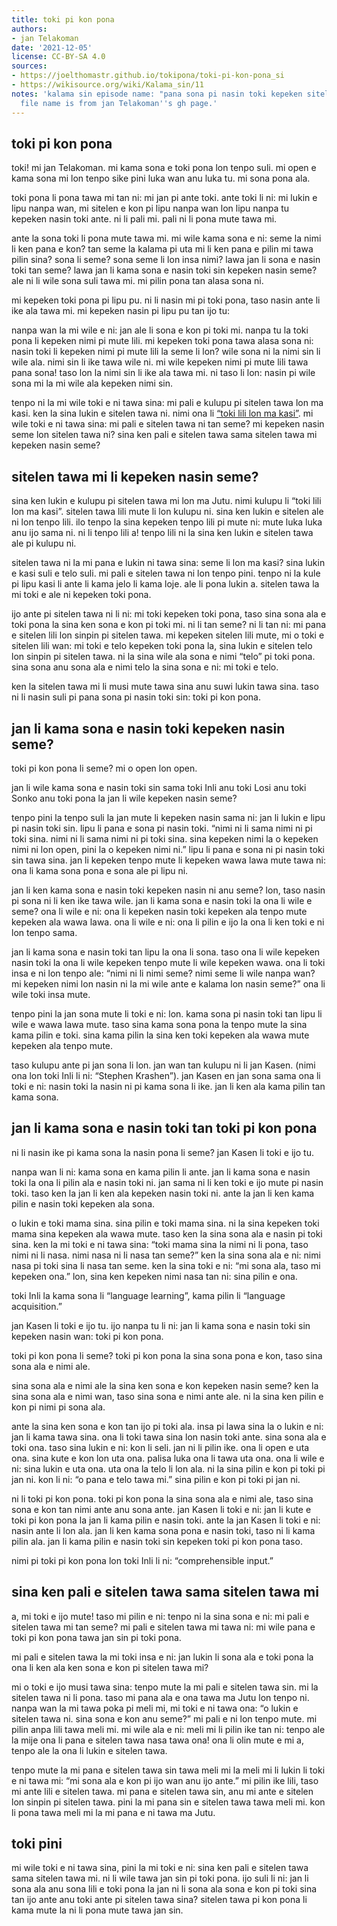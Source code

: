 ```yaml
---
title: toki pi kon pona
authors:
- jan Telakoman
date: '2021-12-05'
license: CC-BY-SA 4.0
sources:
- https://joelthomastr.github.io/tokipona/toki-pi-kon-pona_si
- https://wikisource.org/wiki/Kalama_sin/11
notes: 'kalama sin episode name: "pana sona pi nasin toki kepeken sitelen tawa". The
  file name is from jan Telakoman''s gh page.'
---
```


## toki pi kon pona

toki! mi jan Telakoman. mi kama sona e toki pona lon tenpo suli. mi open e kama sona mi lon tenpo sike pini luka wan anu luka tu. mi sona pona ala.

toki pona li pona tawa mi tan ni: mi jan pi ante toki. ante toki li ni: mi lukin e lipu nanpa wan, mi sitelen e kon pi lipu nanpa wan lon lipu nanpa tu kepeken nasin toki ante. ni li pali mi. pali ni li pona mute tawa mi.

ante la sona toki li pona mute tawa mi. mi wile kama sona e ni: seme la nimi li ken pana e kon? tan seme la kalama pi uta mi li ken pana e pilin mi tawa pilin sina? sona li seme? sona seme li lon insa nimi? lawa jan li sona e nasin toki tan seme? lawa jan li kama sona e nasin toki sin kepeken nasin seme? ale ni li wile sona suli tawa mi. mi pilin pona tan alasa sona ni.

mi kepeken toki pona pi lipu pu. ni li nasin mi pi toki pona, taso nasin ante li ike ala tawa mi. mi kepeken nasin pi lipu pu tan ijo tu:

nanpa wan la mi wile e ni: jan ale li sona e kon pi toki mi. nanpa tu la toki pona li kepeken nimi pi mute lili. mi kepeken toki pona tawa alasa sona ni: nasin toki li kepeken nimi pi mute lili la seme li lon? wile sona ni la nimi sin li wile ala. nimi sin li ike tawa wile ni. mi wile kepeken nimi pi mute lili tawa pana sona! taso lon la nimi sin li ike ala tawa mi. ni taso li lon: nasin pi wile sona mi la mi wile ala kepeken nimi sin.

tenpo ni la mi wile toki e ni tawa sina: mi pali e kulupu pi sitelen tawa lon ma kasi. ken la sina lukin e sitelen tawa ni. nimi ona li [“toki lili lon ma kasi”](https://joelthomastr.github.io/tokipona/toki-lili-lon-ma-kasi_si). mi wile toki e ni tawa sina: mi pali e sitelen tawa ni tan seme? mi kepeken nasin seme lon sitelen tawa ni? sina ken pali e sitelen tawa sama sitelen tawa mi kepeken nasin seme?

## sitelen tawa mi li kepeken nasin seme?

sina ken lukin e kulupu pi sitelen tawa mi lon ma Jutu. nimi kulupu li “toki lili lon ma kasi”. sitelen tawa lili mute li lon kulupu ni. sina ken lukin e sitelen ale ni lon tenpo lili. ilo tenpo la sina kepeken tenpo lili pi mute ni: mute luka luka anu ijo sama ni. ni li tenpo lili a! tenpo lili ni la sina ken lukin e sitelen tawa ale pi kulupu ni.

sitelen tawa ni la mi pana e lukin ni tawa sina: seme li lon ma kasi? sina lukin e kasi suli e telo suli. mi pali e sitelen tawa ni lon tenpo pini. tenpo ni la kule pi lipu kasi li ante li kama jelo li kama loje. ale li pona lukin a. sitelen tawa la mi toki e ale ni kepeken toki pona.

ijo ante pi sitelen tawa ni li ni: mi toki kepeken toki pona, taso sina sona ala e toki pona la sina ken sona e kon pi toki mi. ni li tan seme? ni li tan ni: mi pana e sitelen lili lon sinpin pi sitelen tawa. mi kepeken sitelen lili mute, mi o toki e sitelen lili wan: mi toki e telo kepeken toki pona la, sina lukin e sitelen telo lon sinpin pi sitelen tawa. ni la sina wile ala sona e nimi “telo” pi toki pona. sina sona anu sona ala e nimi telo la sina sona e ni: mi toki e telo.

ken la sitelen tawa mi li musi mute tawa sina anu suwi lukin tawa sina. taso ni li nasin suli pi pana sona pi nasin toki sin: toki pi kon pona.

## jan li kama sona e nasin toki kepeken nasin seme?

toki pi kon pona li seme? mi o open lon open.

jan li wile kama sona e nasin toki sin sama toki Inli anu toki Losi anu toki Sonko anu toki pona la jan li wile kepeken nasin seme?

tenpo pini la tenpo suli la jan mute li kepeken nasin sama ni: jan li lukin e lipu pi nasin toki sin. lipu li pana e sona pi nasin toki. “nimi ni li sama nimi ni pi toki sina. nimi ni li sama nimi ni pi toki sina. sina kepeken nimi la o kepeken nimi ni lon open, pini la o kepeken nimi ni.” lipu li pana e sona ni pi nasin toki sin tawa sina. jan li kepeken tenpo mute li kepeken wawa lawa mute tawa ni: ona li kama sona pona e sona ale pi lipu ni.

jan li ken kama sona e nasin toki kepeken nasin ni anu seme? lon, taso nasin pi sona ni li ken ike tawa wile. jan li kama sona e nasin toki la ona li wile e seme? ona li wile e ni: ona li kepeken nasin toki kepeken ala tenpo mute kepeken ala wawa lawa. ona li wile e ni: ona li pilin e ijo la ona li ken toki e ni lon tenpo sama.

jan li kama sona e nasin toki tan lipu la ona li sona. taso ona li wile kepeken nasin toki la ona li wile kepeken tenpo mute li wile kepeken wawa. ona li toki insa e ni lon tenpo ale: “nimi ni li nimi seme? nimi seme li wile nanpa wan? mi kepeken nimi lon nasin ni la mi wile ante e kalama lon nasin seme?” ona li wile toki insa mute.

tenpo pini la jan sona mute li toki e ni: lon. kama sona pi nasin toki tan lipu li wile e wawa lawa mute. taso sina kama sona pona la tenpo mute la sina kama pilin e toki. sina kama pilin la sina ken toki kepeken ala wawa mute kepeken ala tenpo mute.

taso kulupu ante pi jan sona li lon. jan wan tan kulupu ni li jan Kasen. (nimi ona lon toki Inli li ni: “Stephen Krashen”). jan Kasen en jan sona sama ona li toki e ni: nasin toki la nasin ni pi kama sona li ike. jan li ken ala kama pilin tan kama sona.

## jan li kama sona e nasin toki tan toki pi kon pona

ni li nasin ike pi kama sona la nasin pona li seme? jan Kasen li toki e ijo tu.

nanpa wan li ni: kama sona en kama pilin li ante. jan li kama sona e nasin toki la ona li pilin ala e nasin toki ni. jan sama ni li ken toki e ijo mute pi nasin toki. taso ken la jan li ken ala kepeken nasin toki ni. ante la jan li ken kama pilin e nasin toki kepeken ala sona.

o lukin e toki mama sina. sina pilin e toki mama sina. ni la sina kepeken toki mama sina kepeken ala wawa mute. taso ken la sina sona ala e nasin pi toki sina. ken la mi toki e ni tawa sina: “toki mama sina la nimi ni li pona, taso nimi ni li nasa. nimi nasa ni li nasa tan seme?” ken la sina sona ala e ni: nimi nasa pi toki sina li nasa tan seme. ken la sina toki e ni: “mi sona ala, taso mi kepeken ona.” lon, sina ken kepeken nimi nasa tan ni: sina pilin e ona.

toki Inli la kama sona li “language learning”, kama pilin li “language acquisition.”

jan Kasen li toki e ijo tu. ijo nanpa tu li ni: jan li kama sona e nasin toki sin kepeken nasin wan: toki pi kon pona.

toki pi kon pona li seme? toki pi kon pona la sina sona pona e kon, taso sina sona ala e nimi ale.

sina sona ala e nimi ale la sina ken sona e kon kepeken nasin seme? ken la sina sona ala e nimi wan, taso sina sona e nimi ante ale. ni la sina ken pilin e kon pi nimi pi sona ala.

ante la sina ken sona e kon tan ijo pi toki ala. insa pi lawa sina la o lukin e ni: jan li kama tawa sina. ona li toki tawa sina lon nasin toki ante. sina sona ala e toki ona. taso sina lukin e ni: kon li seli. jan ni li pilin ike. ona li open e uta ona. sina kute e kon lon uta ona. palisa luka ona li tawa uta ona. ona li wile e ni: sina lukin e uta ona. uta ona la telo li lon ala. ni la sina pilin e kon pi toki pi jan ni. kon li ni: “o pana e telo tawa mi.” sina pilin e kon pi toki pi jan ni.

ni li toki pi kon pona. toki pi kon pona la sina sona ala e nimi ale, taso sina sona e kon tan nimi ante anu sona ante. jan Kasen li toki e ni: jan li kute e toki pi kon pona la jan li kama pilin e nasin toki. ante la jan Kasen li toki e ni: nasin ante li lon ala. jan li ken kama sona pona e nasin toki, taso ni li kama pilin ala. jan li kama pilin e nasin toki sin kepeken toki pi kon pona taso.

nimi pi toki pi kon pona lon toki Inli li ni: “comprehensible input.”

## sina ken pali e sitelen tawa sama sitelen tawa mi

a, mi toki e ijo mute! taso mi pilin e ni: tenpo ni la sina sona e ni: mi pali e sitelen tawa mi tan seme? mi pali e sitelen tawa mi tawa ni: mi wile pana e toki pi kon pona tawa jan sin pi toki pona.

mi pali e sitelen tawa la mi toki insa e ni: jan lukin li sona ala e toki pona la ona li ken ala ken sona e kon pi sitelen tawa mi?

mi o toki e ijo musi tawa sina: tenpo mute la mi pali e sitelen tawa sin. mi la sitelen tawa ni li pona. taso mi pana ala e ona tawa ma Jutu lon tenpo ni. nanpa wan la mi tawa poka pi meli mi, mi toki e ni tawa ona: “o lukin e sitelen tawa ni. sina sona e kon anu seme?” mi pali e ni lon tenpo mute. mi pilin anpa lili tawa meli mi. mi wile ala e ni: meli mi li pilin ike tan ni: tenpo ale la mije ona li pana e sitelen tawa nasa tawa ona! ona li olin mute e mi a, tenpo ale la ona li lukin e sitelen tawa.

tenpo mute la mi pana e sitelen tawa sin tawa meli mi la meli mi li lukin li toki e ni tawa mi: “mi sona ala e kon pi ijo wan anu ijo ante.” mi pilin ike lili, taso mi ante lili e sitelen tawa. mi pana e sitelen tawa sin, anu mi ante e sitelen lon sinpin pi sitelen tawa. pini la mi pana sin e sitelen tawa tawa meli mi. kon li pona tawa meli mi la mi pana e ni tawa ma Jutu.

## toki pini

mi wile toki e ni tawa sina, pini la mi toki e ni: sina ken pali e sitelen tawa sama sitelen tawa mi. ni li wile tawa jan sin pi toki pona. ijo suli li ni: jan li sona ala anu sona lili e toki pona la jan ni li sona ala sona e kon pi toki sina tan ijo ante anu toki ante pi sitelen tawa sina? sitelen tawa pi kon pona li kama mute la ni li pona mute tawa jan sin.